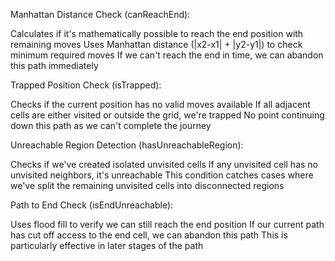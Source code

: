 Manhattan Distance Check (canReachEnd):

Calculates if it's mathematically possible to reach the end position with remaining moves
Uses Manhattan distance (|x2-x1| + |y2-y1|) to check minimum required moves
If we can't reach the end in time, we can abandon this path immediately


Trapped Position Check (isTrapped):

Checks if the current position has no valid moves available
If all adjacent cells are either visited or outside the grid, we're trapped
No point continuing down this path as we can't complete the journey


Unreachable Region Detection (hasUnreachableRegion):

Checks if we've created isolated unvisited cells
If any unvisited cell has no unvisited neighbors, it's unreachable
This condition catches cases where we've split the remaining unvisited cells into disconnected regions


Path to End Check (isEndUnreachable):

Uses flood fill to verify we can still reach the end position
If our current path has cut off access to the end cell, we can abandon this path
This is particularly effective in later stages of the path

